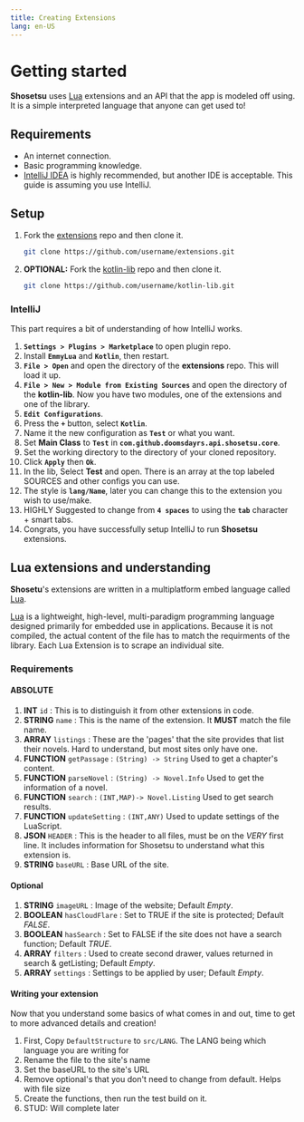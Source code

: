 ```yaml
---
title: Creating Extensions
lang: en-US
---
```


# Getting started
**Shosetsu** uses [Lua](https://www.lua.org/about.html) extensions and an API that the app is modeled off using. It is a simple interpreted language that anyone can get used to!

## Requirements
* An internet connection.
* Basic programming knowledge.
* [IntelliJ IDEA](https://www.jetbrains.com/idea/download/) is highly recommended, but another IDE is acceptable. This guide is assuming you use IntelliJ.

## Setup
1. Fork the [extensions](https://github.com/ShosetsuOrg/extensions/fork) repo and then clone it.
	```bash
	git clone https://github.com/username/extensions.git
	```
1. **OPTIONAL:** Fork the [kotlin-lib](https://github.com/ShosetsuOrg/kotlin-lib) repo and then clone it.
	```bash
	git clone https://github.com/username/kotlin-lib.git
	```

### IntelliJ
This part requires a bit of understanding of how IntelliJ works.
1. **`Settings > Plugins > Marketplace`** to open plugin repo.
1. Install **`EmmyLua`** and **`Kotlin`**, then restart.
1. **`File > Open`** and open the directory of the **extensions** repo. This will load it up.
1. **`File > New > Module from Existing Sources`** and open the directory of the **kotlin-lib**. Now you have two modules, one of the extensions and one of the library.
1. **`Edit Configurations`**.
1. Press the **`+`** button, select **`Kotlin`**.
1. Name it the new configuration as **`Test`** or what you want.
1. Set **Main Class** to **`Test`** in **`com.github.doomsdayrs.api.shosetsu.core`**.
1. Set the working directory to the directory of your cloned repository.
1. Click **`Apply`** then **`Ok`**.
1. In the lib, Select **Test** and open. There is an array at the top labeled SOURCES and other configs you can use.
1. The style is **`lang/Name`**, later you can change this to the extension you wish to use/make.
1. HIGHLY Suggested to change from **`4 spaces`** to using the **`tab`** character + smart tabs.
1. Congrats, you have successfully setup IntelliJ to run **Shosetsu** extensions.

## Lua extensions and understanding
**Shosetu**'s extensions are written in a multiplatform embed language called [Lua](https://www.lua.org/about.html).

[Lua](https://www.lua.org/about.html) is a lightweight, high-level, multi-paradigm programming language designed primarily for embedded use in applications.
Because it is not compiled, the actual content of the file has to match the requirments of the library.
Each Lua Extension is to scrape an individual site.

### Requirements

#### ABSOLUTE

1. **INT**		`id`			: 	This is to distinguish it from other extensions in code.
1. **STRING** 	`name`			: 	This is the name of the extension. It **MUST** match the file name.
1. **ARRAY** 	`listings` 		: 	These are the 'pages' that the site provides that list their novels. Hard to understand, but most sites only have one.
1. **FUNCTION** `getPassage`	: 	```(String) -> String``` 			Used to get a chapter's content.
1. **FUNCTION** `parseNovel`	: 	```(String) -> Novel.Info``` 		Used to get the information of a novel.
1. **FUNCTION** `search`		: 	```(INT,MAP)-> Novel.Listing```		Used to get search results.
1. **FUNCTION** `updateSetting`	:	```(INT,ANY)```						Used to update settings of the LuaScript.
1. **JSON**		`HEADER`		:	This is the header to all files, must be on the *VERY* first line. It includes information for Shosetsu to understand what this extension is.
1. **STRING**	`baseURL`		:	Base URL of the site.

#### Optional
1. **STRING**	`imageURL`		: Image of the website; Default *Empty*.
1. **BOOLEAN**	`hasCloudFlare` : Set to TRUE if the site is protected; Default *FALSE*.
1. **BOOLEAN** 	`hasSearch`		: Set to FALSE if the site does not have a search function; Default *TRUE*.
1. **ARRAY**	`filters`		: Used to create second drawer, values returned in search & getListing; Default *Empty*.
1. **ARRAY**	`settings`		: Settings to be applied by user; Default *Empty*.

#### Writing your extension
Now that you understand some basics of what comes in and out, time to get to more advanced details and creation!

1. First, Copy `DefaultStructure` to `src/LANG`. The LANG being which language you are writing for
1. Rename the file to the site's name
1. Set the baseURL to the site's URL
1. Remove optional's that you don't need to change from default. Helps with file size
1. Create the functions, then run the test build on it.
1. STUD: Will complete later






